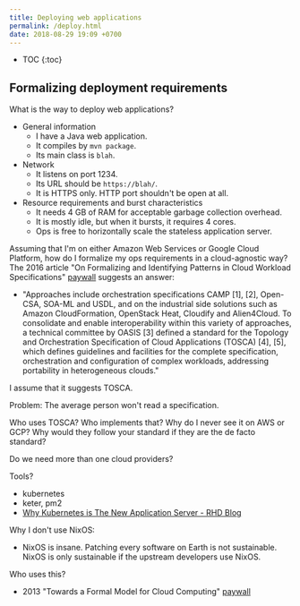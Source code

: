 ```yaml
---
title: Deploying web applications
permalink: /deploy.html
date: 2018-08-29 19:09 +0700
---
```


- TOC
{:toc}

## Formalizing deployment requirements

What is the way to deploy web applications?

- General information
    - I have a Java web application.
    - It compiles by `mvn package`.
    - Its main class is `blah`.
- Network
    - It listens on port 1234.
    - Its URL should be `https://blah/`.
    - It is HTTPS only. HTTP port shouldn't be open at all.
- Resource requirements and burst characteristics
    - It needs 4 GB of RAM for acceptable garbage collection overhead.
    - It is mostly idle, but when it bursts, it requires 4 cores.
    - Ops is free to horizontally scale the stateless application server.

Assuming that I'm on either Amazon Web Services or Google Cloud Platform, how do I formalize my ops requirements in a cloud-agnostic way?
The 2016 article "On Formalizing and Identifying Patterns in Cloud Workload Specifications" [paywall](https://ieeexplore.ieee.org/document/7516840/) suggests an answer:

- "Approaches include orchestration specifications CAMP [1], [2], Open-CSA, SOA-ML and USDL,
and on the industrial side solutions such as Amazon CloudFormation, OpenStack Heat, Cloudify and Alien4Cloud.
To consolidate and enable interoperability within this variety of approaches, a technical committee by OASIS [3]
defined a standard for the Topology and Orchestration Specification of Cloud Applications (TOSCA) [4], [5],
which defines guidelines and facilities for the complete specification, orchestration and configuration of complex workloads,
addressing portability in heterogeneous clouds."

I assume that it suggests TOSCA.

Problem: The average person won't read a specification.

Who uses TOSCA?
Who implements that?
Why do I never see it on AWS or GCP?
Why would they follow your standard if they are the de facto standard?

Do we need more than one cloud providers?

Tools?

- kubernetes
- keter, pm2
- [Why Kubernetes is The New Application Server - RHD Blog](https://developers.redhat.com/blog/2018/06/28/why-kubernetes-is-the-new-application-server/)

Why I don't use NixOS:

- NixOS is insane.
Patching every software on Earth is not sustainable.
NixOS is only sustainable if the upstream developers use NixOS.

Who uses this?

- 2013 "Towards a Formal Model for Cloud Computing" [paywall](https://link.springer.com/chapter/10.1007/978-3-319-06859-6_34)
